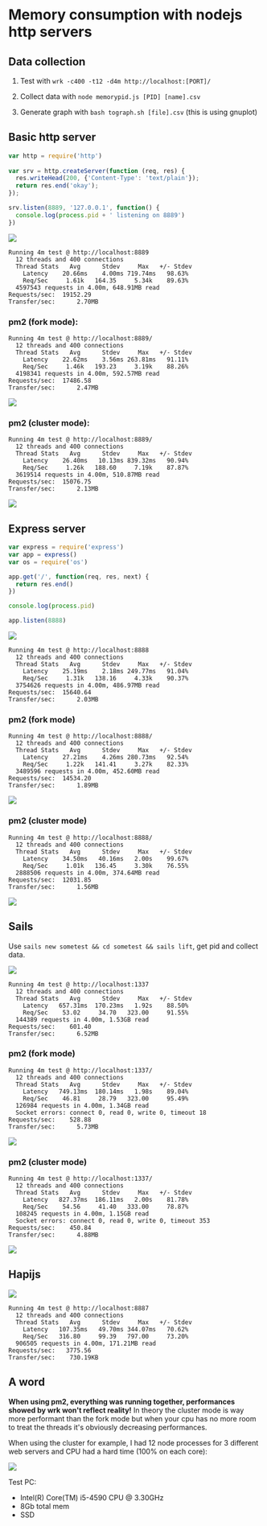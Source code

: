 # Memory consumption with nodejs http servers

## Data collection

1. Test with `wrk -c400 -t12 -d4m http://localhost:[PORT]/`

2. Collect data with `node memorypid.js [PID] [name].csv`

3. Generate graph with `bash tograph.sh [file].csv` (this is using gnuplot)

## Basic http server

```javascript
var http = require('http')
 
var srv = http.createServer(function (req, res) {
  res.writeHead(200, {'Content-Type': 'text/plain'});
  return res.end('okay');
});

srv.listen(8889, '127.0.0.1', function() {
  console.log(process.pid + ' listening on 8889')
})
```

![](https://raw.githubusercontent.com/soyuka/nodejs-http-memtest/master/4minwrk/basic.png)

```
Running 4m test @ http://localhost:8889
  12 threads and 400 connections
  Thread Stats   Avg      Stdev     Max   +/- Stdev
    Latency    20.66ms    4.00ms 719.74ms   98.63%
    Req/Sec     1.61k   164.35     5.34k    89.63%
  4597543 requests in 4.00m, 648.91MB read
Requests/sec:  19152.29
Transfer/sec:      2.70MB
```

### pm2 (fork mode):

```
Running 4m test @ http://localhost:8889/
  12 threads and 400 connections
  Thread Stats   Avg      Stdev     Max   +/- Stdev
    Latency    22.62ms    3.56ms 263.81ms   91.11%
    Req/Sec     1.46k   193.23     3.19k    88.26%
  4198341 requests in 4.00m, 592.57MB read
Requests/sec:  17486.58
Transfer/sec:      2.47MB
```
![](https://raw.githubusercontent.com/soyuka/nodejs-http-memtest/master/pm2_fork/basic_pm2_fork.png)

### pm2 (cluster mode):

```
Running 4m test @ http://localhost:8889/
  12 threads and 400 connections
  Thread Stats   Avg      Stdev     Max   +/- Stdev
    Latency    26.40ms   10.13ms 839.32ms   90.94%
    Req/Sec     1.26k   188.60     7.19k    87.87%
  3619514 requests in 4.00m, 510.87MB read
Requests/sec:  15076.75
Transfer/sec:      2.13MB
```

![](https://raw.githubusercontent.com/soyuka/nodejs-http-memtest/master/pm2_cluster/basic_cluster.png)

## Express server

```javascript
var express = require('express')
var app = express()
var os = require('os')

app.get('/', function(req, res, next) {
  return res.end()
})

console.log(process.pid)

app.listen(8888)
```

![](https://raw.githubusercontent.com/soyuka/nodejs-http-memtest/master/4minwrk/express.png)

```
Running 4m test @ http://localhost:8888
  12 threads and 400 connections
  Thread Stats   Avg      Stdev     Max   +/- Stdev
    Latency    25.19ms    2.18ms 249.77ms   91.04%
    Req/Sec     1.31k   138.16     4.33k    90.37%
  3754626 requests in 4.00m, 486.97MB read
Requests/sec:  15640.64
Transfer/sec:      2.03MB
```

### pm2 (fork mode)

```
Running 4m test @ http://localhost:8888/
  12 threads and 400 connections
  Thread Stats   Avg      Stdev     Max   +/- Stdev
    Latency    27.21ms    4.26ms 280.73ms   92.54%
    Req/Sec     1.22k   141.41     3.27k    82.33%
  3489596 requests in 4.00m, 452.60MB read
Requests/sec:  14534.20
Transfer/sec:      1.89MB
```

![](https://raw.githubusercontent.com/soyuka/nodejs-http-memtest/master/pm2_fork/express_pm2_fork.png)

### pm2 (cluster mode)

```
Running 4m test @ http://localhost:8888/
  12 threads and 400 connections
  Thread Stats   Avg      Stdev     Max   +/- Stdev
    Latency    34.50ms   40.16ms   2.00s    99.67%
    Req/Sec     1.01k   136.45     3.30k    76.55%
  2888506 requests in 4.00m, 374.64MB read
Requests/sec:  12031.85
Transfer/sec:      1.56MB
```
![](https://raw.githubusercontent.com/soyuka/nodejs-http-memtest/master/pm2_cluster/express_cluster.png)

## Sails

Use `sails new sometest && cd sometest && sails lift`, get pid and collect data.

![](https://raw.githubusercontent.com/soyuka/nodejs-http-memtest/master/4minwrk/sails.png)

```
Running 4m test @ http://localhost:1337
  12 threads and 400 connections
  Thread Stats   Avg      Stdev     Max   +/- Stdev
    Latency   657.31ms  170.23ms   1.92s    88.50%
    Req/Sec    53.02     34.70   323.00     91.55%
  144389 requests in 4.00m, 1.53GB read
Requests/sec:    601.40
Transfer/sec:      6.52MB
```

### pm2 (fork mode)

```
Running 4m test @ http://localhost:1337/
  12 threads and 400 connections
  Thread Stats   Avg      Stdev     Max   +/- Stdev
    Latency   749.13ms  180.14ms   1.98s    89.04%
    Req/Sec    46.81     28.79   323.00     95.49%
  126984 requests in 4.00m, 1.34GB read
  Socket errors: connect 0, read 0, write 0, timeout 18
Requests/sec:    528.88
Transfer/sec:      5.73MB
```

![](https://raw.githubusercontent.com/soyuka/nodejs-http-memtest/master/pm2_fork/sails_pm2_fork.png)

### pm2 (cluster mode)

```
Running 4m test @ http://localhost:1337/
  12 threads and 400 connections
  Thread Stats   Avg      Stdev     Max   +/- Stdev
    Latency   827.37ms  186.11ms   2.00s    81.78%
    Req/Sec    54.56     41.40   333.00     78.87%
  108245 requests in 4.00m, 1.15GB read
  Socket errors: connect 0, read 0, write 0, timeout 353
Requests/sec:    450.84
Transfer/sec:      4.88MB
```

![](https://raw.githubusercontent.com/soyuka/nodejs-http-memtest/master/pm2_cluster/sails_cluster.png)

## Hapijs

![](https://raw.githubusercontent.com/soyuka/nodejs-http-memtest/master/4minwrk/hapi.png)

```
Running 4m test @ http://localhost:8887
  12 threads and 400 connections
  Thread Stats   Avg      Stdev     Max   +/- Stdev
    Latency   107.35ms   49.70ms 344.07ms   70.62%
    Req/Sec   316.80     99.39   797.00     73.20%
  906505 requests in 4.00m, 171.21MB read
Requests/sec:   3775.56
Transfer/sec:    730.19KB
```

## A word 

**When using pm2, everything was running together, performances showed by wrk won't reflect reality!** In theory the cluster mode is way more performant than the fork mode but when your cpu has no more room to treat the threads it's obviously decreasing performances. 

When using the cluster for example, I had 12 node processes for 3 different web servers and CPU had a hard time (100% on each core):

![](https://pbs.twimg.com/media/CLFQaX3WcAAzAT_.png:large)

Test PC:

- Intel(R) Core(TM) i5-4590 CPU @ 3.30GHz
- 8Gb total mem
- SSD
